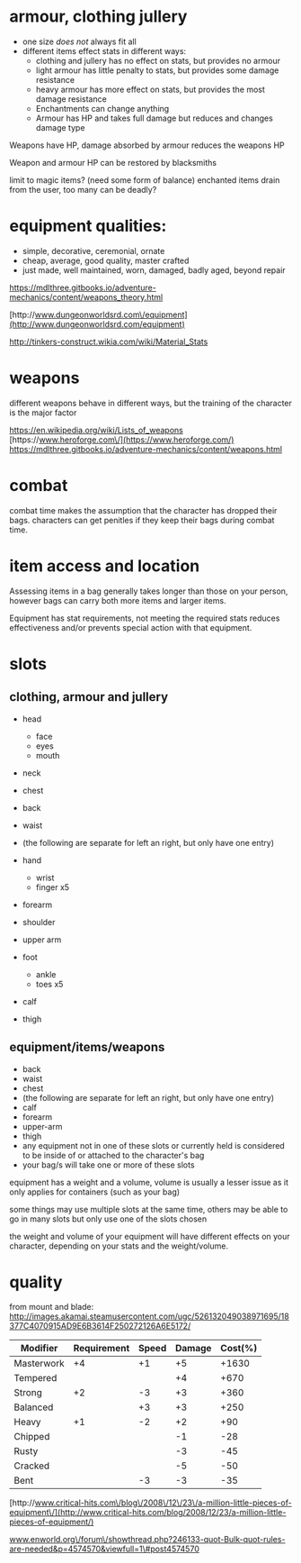 # armour, clothing jullery

* one size _does not_ always fit all
* different items effect stats in different ways:
  * clothing and jullery has no effect on stats, but provides no armour
  * light armour has little penalty to stats, but provides some damage resistance
  * heavy armour has more effect on stats, but provides the most damage resistance
  * Enchantments can change anything
  * Armour has HP and takes full damage but reduces and changes damage type


Weapons have HP, damage absorbed by armour reduces the weapons HP

Weapon and armour HP can be restored by blacksmiths

limit to magic items? \(need some form of balance\) enchanted items drain from the user, too many can be deadly?

# equipment qualities:

* simple, decorative, ceremonial, ornate
* cheap, average, good quality, master crafted
* just made, well maintained, worn, damaged, badly aged, beyond repair

[https:\/\/mdlthree.gitbooks.io\/adventure-mechanics\/content\/weapons\_theory.html](https://mdlthree.gitbooks.io/adventure-mechanics/content/weapons_theory.html)

[http:\/\/www.dungeonworldsrd.com\/equipment](http://www.dungeonworldsrd.com/equipment)

[http:\/\/tinkers-construct.wikia.com\/wiki\/Material\_Stats](http:\/\/tinkers-construct.wikia.com\/wiki\/Material\_Stats)





# weapons

different weapons behave in different ways, but the training of the character is the major factor

[https:\/\/en.wikipedia.org\/wiki\/Lists\_of\_weapons](https://en.wikipedia.org/wiki/Lists_of_weapons)
[https:\/\/www.heroforge.com\/](https://www.heroforge.com/)
[https:\/\/mdlthree.gitbooks.io\/adventure-mechanics\/content\/weapons.html](https://mdlthree.gitbooks.io/adventure-mechanics/content/weapons.html)

# combat

combat time makes the assumption that the character has dropped their bags. characters can get penitles if they keep their bags during combat time.

# item access and location

Assessing items in a bag generally takes longer than those on your person, however bags can carry both more items and larger items.

Equipment has stat requirements, not meeting the required stats reduces effectiveness and\/or prevents special action with that equipment.

# slots

## clothing, armour and jullery

* head

  * face
  * eyes
  * mouth

* neck

* chest
* back
* waist
* \(the following are separate for left an right, but only have one entry\)
* hand

  * wrist
  * finger x5

* forearm

* shoulder
* upper arm
* foot

  * ankle
  * toes x5

* calf

* thigh

## equipment\/items\/weapons

* back
* waist
* chest
* \(the following are separate for left an right, but only have one entry\)
* calf
* forearm
* upper-arm
* thigh
* any equipment not in one of these slots or currently held is considered to be inside of or attached to the character's bag
* your bag\/s will take one or more of these slots

equipment has a weight and a volume, volume is usually a lesser issue as it only applies for containers \(such as your bag\)

some things may use multiple slots at the same time, others may be able to go in many slots but only use one of the slots chosen

the weight and volume of your equipment will have different effects on your character, depending on your stats and the weight\/volume.

# quality

from mount and blade: [http:\/\/images.akamai.steamusercontent.com\/ugc\/526132049038971695\/18377C4070915AD9E6B3614F250272126A6E5172\/](http://images.akamai.steamusercontent.com/ugc/526132049038971695/18377C4070915AD9E6B3614F250272126A6E5172/)

| Modifier | Requirement | Speed | Damage | Cost\(%\) |
| --- | --- | --- | --- | --- |
| Masterwork | +4 | +1 | +5 | +1630 |
| Tempered |  |  | +4 | +670 |
| Strong | +2 | -3 | +3 | +360 |
| Balanced |  | +3 | +3 | +250 |
| Heavy | +1 | -2 | +2 | +90 |
| Chipped |  |  | -1 | -28 |
| Rusty |  |  | -3 | -45 |
| Cracked |  |  | -5 | -50 |
| Bent |  | -3 | -3 | -35 |

[http:\/\/www.critical-hits.com\/blog\/2008\/12\/23\/a-million-little-pieces-of-equipment\/](http://www.critical-hits.com/blog/2008/12/23/a-million-little-pieces-of-equipment/)

www.enworld.org\/forum\/showthread.php?246133-quot-Bulk-quot-rules-are-needed&p=4574570&viewfull=1\#post4574570

